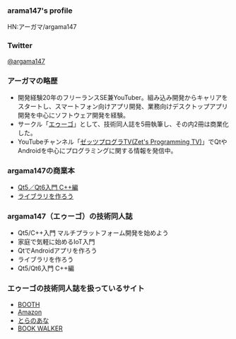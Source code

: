 ### arama147's profile

HN:アーガマ/argama147

### Twitter

[@argama147](https://twitter.com/argama147)

### アーガマの略歴

* 開発経験20年のフリーランスSE兼YouTuber。組み込み開発からキャリアをスタートし、スマートフォン向けアプリ開発、業務向けデスクトップアプリ開発を中心にソフトウェア開発を経験。
* サークル「[エゥーゴ](https://eugo.booth.pm/)」として、技術同人誌を5冊執筆し、その内2冊は商業化した。
* YouTubeチャンネル「[ゼッツプログラTV(Zet's Programming TV)](https://www.youtube.com/channel/UCK4cX4AtA7dIIjqFc1q6bTg)」でQtやAndroidを中心にプログラミングに関する情報を発信中。

### argama147の商業本
* [Qt5／Qt6入門 C++編](https://amzn.to/3sd2ONd)
* [ライブラリを作ろう](https://amzn.to/3uk3Sl6)


### argama147（エゥーゴ）の技術同人誌

* Qt5/C++入門 マルチプラットフォーム開発を始めよう
* 家庭で気軽に始めるIoT入門
* QtでAndroidアプリを作ろう
* ライブラリを作ろう
* Qt5/Qt6入門 C++編

### エゥーゴの技術同人誌を扱っているサイト

* [BOOTH](https://eugo.booth.pm/)
* [Amazon](https://www.amazon.co.jp/s?i=digital-text&rh=p_27%3Aargama147&s=relevancerank&text=argama147&ref=dp_byline_sr_ebooks_1)
* [とらのあな](https://ecs.toranoana.jp/tora/ec/cot/circle/2UPA2C6Q8V7Md06Pd687/all/)
* [BOOK WALKER](https://bookwalker.jp/author/139363/)


